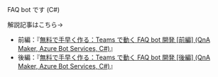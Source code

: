 FAQ bot です (C#)

解説記事はこちら→ 
* 前編：『[無料で手早く作る：Teams で動く FAQ bot 開発 [前編] (QnA Maker, Azure Bot Services, C#)](https://zenn.dev/chomado/articles/8ab50af04b52cc)』
* 後編：『[無料で手早く作る：Teams で動く FAQ bot 開発 [後編] (QnA Maker, Azure Bot Services, C#)](https://zenn.dev/chomado/articles/7c67cdaed48b7f)』

